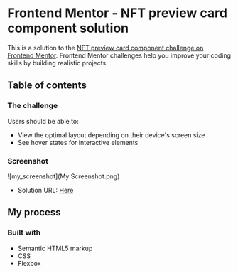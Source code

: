 # Frontend Mentor - NFT preview card component solution

This is a solution to the [NFT preview card component challenge on Frontend Mentor](https://www.frontendmentor.io/challenges/nft-preview-card-component-SbdUL_w0U). Frontend Mentor challenges help you improve your coding skills by building realistic projects. 

## Table of contents

### The challenge

Users should be able to:

- View the optimal layout depending on their device's screen size
- See hover states for interactive elements

### Screenshot

![my_screenshot](My Screenshot.png)

- Solution URL: [Here](https://github.com/soulo-mon/NFT-Preview-Card-Component)

## My process

### Built with

- Semantic HTML5 markup
- CSS 
- Flexbox
